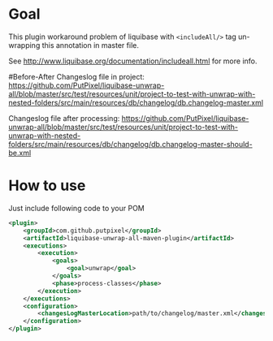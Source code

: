 # Goal
This plugin workaround problem of liquibase with `<includeAll/>` tag un-wrapping this annotation in master file.

See http://www.liquibase.org/documentation/includeall.html for more info.

#Before-After
Changeslog file in project: https://github.com/PutPixel/liquibase-unwrap-all/blob/master/src/test/resources/unit/project-to-test-with-unwrap-with-nested-folders/src/main/resources/db/changelog/db.changelog-master.xml

Changeslog file after processing: https://github.com/PutPixel/liquibase-unwrap-all/blob/master/src/test/resources/unit/project-to-test-with-unwrap-with-nested-folders/src/main/resources/db/changelog/db.changelog-master-should-be.xml

# How to use
Just include following code to your POM
```xml
<plugin>
    <groupId>com.github.putpixel</groupId>
    <artifactId>liquibase-unwrap-all-maven-plugin</artifactId>
    <executions>
        <execution>
            <goals>
                <goal>unwrap</goal>
            </goals>
            <phase>process-classes</phase>
        </execution>
    </executions>
    <configuration>
        <changesLogMasterLocation>path/to/changelog/master.xml</changesLogMasterLocation>
    </configuration>
</plugin>
```
